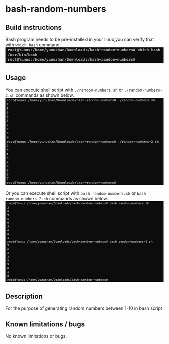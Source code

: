 # bash-random-numbers

## Build instructions
Bash program needs to be pre-installed in your linux,you can verify that with `which bash` command.
![Screenshot](screenshot3.png)

## Usage

You can execute shell script with `./random-numbers.sh` or `./random-numbers-2.sh` commands as shown below.
![Screenshot](screenshot1.png)

Or you can execute shell script with `bash random-numbers.sh` or `bash random-numbers-2.sh` commands as shown below.
![Screenshot](screenshot2.png)

## Description
For the purpose of generating random numbers between 1-10 in bash script

## Known limitations / bugs

No known limitations or bugs.

